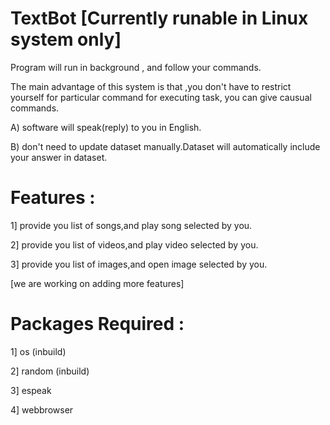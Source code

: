 # TextBot    [Currently runable in Linux system only]

Program will run in background , and follow your commands.

The main advantage of this system is that ,you don't have to restrict yourself for particular command for executing task, you can give causual commands.

A) software will speak(reply) to you in English.

B) don't need to update dataset manually.Dataset will automatically include your answer in dataset. 



# Features :


1] provide you list of songs,and play song selected by you. 

2] provide you list of videos,and play video selected by you. 

3] provide you list of images,and open image selected by you.

 [we are working on adding more features]



# Packages Required :

1] os (inbuild)

2] random (inbuild)

3] espeak

4] webbrowser



